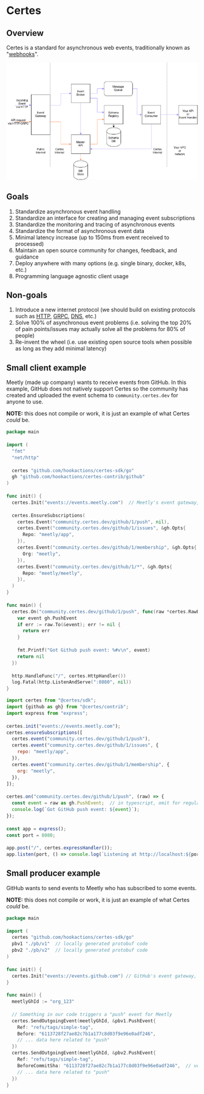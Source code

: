 # Certes

## Overview

Certes is a standard for asynchronous web events, traditionally known as "[webhooks](https://webhooks.dev/docs/basics/)". 

![certes components](_media/certes_components.png)

## Goals

1. Standardize asynchronous event handling
1. Standardize an interface for creating and managing event subscriptions
1. Standardize the monitoring and tracing of asynchronous events
1. Standardize the format of asynchronous event data
1. Minimal latency increase (up to 150ms from event received to processed)
1. Maintain an open source community for changes, feedback, and guidance
1. Deploy anywhere with many options (e.g. single binary, docker, k8s, etc.)
1. Programming language agnostic client usage

## Non-goals

1. Introduce a new internet protocol (we should build on existing protocols such as [HTTP](https://en.wikipedia.org/wiki/Hypertext_Transfer_Protocol), [GRPC](https://grpc.io/), [DNS](https://www.cloudflare.com/learning/dns/what-is-dns/), etc.)
1. Solve 100% of asynchronous event problems (i.e. solving the top 20% of pain points/issues may actually solve all the problems for 80% of people)
1. Re-invent the wheel (i.e. use existing open source tools when possible as long as they add minimal latency)

## Small client example

Meetly (made up company) wants to receive events from GitHub. In this example, GitHub does not natively support Certes so the community has created and uploaded the event schema to `community.certes.dev` for anyone to use.

**NOTE:** this does not compile or work, it is just an example of what Certes _could_ be.

```go
package main

import (
  "fmt"
  "net/http"

  certes "github.com/hookactions/certes-sdk/go"
  gh "github.com/hookactions/certes-contrib/github"
)

func init() {
  certes.Init("events://events.meetly.com")  // Meetly's event gateway, local or hosted by 3rd party
  
  certes.EnsureSubscriptions(
    certes.Event("community.certes.dev/github/1/push", nil),
    certes.Event("community.certes.dev/github/1/issues", &gh.Opts{
      Repo: "meetly/app",
    }),
    certes.Event("community.certes.dev/github/1/membership", &gh.Opts{
      Org: "meetly",
    }),
    certes.Event("community.certes.dev/github/1/*", &gh.Opts{
      Repo: "meetly/meetly",
    }),
  )
}

func main() {
  certes.On("community.certes.dev/github/1/push", func(raw *certes.RawEvent) error {
    var event gh.PushEvent
    if err := raw.To(&event); err != nil {
      return err
    }

    fmt.Printf("Got Github push event: %#v\n", event)
    return nil
  })

  http.HandleFunc("/", certes.HttpHandler())
  log.Fatal(http.ListenAndServe(":8080", nil))
}
```

```javascript
import certes from "@certes/sdk";
import {github as gh} from "@certes/contrib";
import express from "express";

certes.init("events://events.meetly.com");
certes.ensureSubscriptions([
  certes.event("community.certes.dev/github/1/push"),
  certes.event("community.certes.dev/github/1/issues", {
    repo: "meetly/app",
  }),
  certes.event("community.certes.dev/github/1/membership", {
    org: "meetly",
  }),
]);

certes.on("community.certes.dev/github/1/push", (raw) => {
  const event = raw as gh.PushEvent;  // in typescript, omit for regular JS
  console.log(`Got GitHub push event: ${event}`);
});

const app = express();
const port = 8080;

app.post("/", certes.expressHandler());
app.listen(port, () => console.log(`Listening at http://localhost:${port}`));
```

## Small producer example

GitHub wants to send events to Meetly who has subscribed to some events.

**NOTE:** this does not compile or work, it is just an example of what Certes _could_ be.

```go
package main

import (
  certes "github.com/hookactions/certes-sdk/go"
  pbv1 "./pb/v1"  // locally generated protobuf code
  pbv2 "./pb/v2"  // locally generated protobuf code
)

func init() {
  certes.Init("events://events.github.com") // GitHub's event gateway, local or hosted by 3rd party
}

func main() {
  meetlyGhId := "org_123"

  // Something in our code triggers a "push" event for Meetly
  certes.SendOutgoingEvent(meetlyGhId, &pbv1.PushEvent{
    Ref: "refs/tags/simple-tag",
    Before: "6113728f27ae82c7b1a177c8d03f9e96e0adf246",
    // ... data here related to "push"
  })
  certes.SendOutgoingEvent(meetlyGhId, &pbv2.PushEvent{
    Ref: "refs/tags/simple-tag",
    BeforeCommitSha: "6113728f27ae82c7b1a177c8d03f9e96e0adf246",  // versioning example of field name changing
    // ... data here related to "push"
  })
}
```
